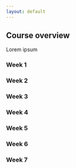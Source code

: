 ```yaml
---
layout: default
---
```


## Course overview

Lorem ipsum

### Week 1

### Week 2

### Week 3

### Week 4

### Week 5

### Week 6

### Week 7
